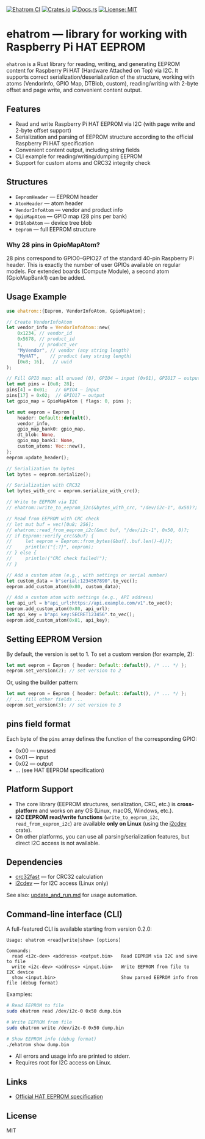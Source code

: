 [![Ehatrom CI](https://github.com/4stm4/ocultum/actions/workflows/ehatrom-rust.yml/badge.svg?branch=main)](https://github.com/4stm4/ocultum/actions/workflows/ehatrom-rust.yml)
[![Crates.io](https://img.shields.io/crates/v/ehatrom.svg)](https://crates.io/crates/ehatrom)
[![Docs.rs](https://docs.rs/ehatrom/badge.svg)](https://docs.rs/ehatrom)
[![License: MIT](https://img.shields.io/badge/License-MIT-blue.svg)](LICENSE)

# ehatrom — library for working with Raspberry Pi HAT EEPROM

`ehatrom` is a Rust library for reading, writing, and generating EEPROM content for Raspberry Pi HAT (Hardware Attached on Top) via I2C. It supports correct serialization/deserialization of the structure, working with atoms (VendorInfo, GPIO Map, DTBlob, custom), reading/writing with 2-byte offset and page write, and convenient content output.

## Features
- Read and write Raspberry Pi HAT EEPROM via I2C (with page write and 2-byte offset support)
- Serialization and parsing of EEPROM structure according to the official Raspberry Pi HAT specification
- Convenient content output, including string fields
- CLI example for reading/writing/dumping EEPROM
- Support for custom atoms and CRC32 integrity check

## Structures
- `EepromHeader` — EEPROM header
- `AtomHeader` — atom header
- `VendorInfoAtom` — vendor and product info
- `GpioMapAtom` — GPIO map (28 pins per bank)
- `DtBlobAtom` — device tree blob
- `Eeprom` — full EEPROM structure

### Why 28 pins in GpioMapAtom?
28 pins correspond to GPIO0–GPIO27 of the standard 40-pin Raspberry Pi header. This is exactly the number of user GPIOs available on regular models. For extended boards (Compute Module), a second atom (GpioMapBank1) can be added.

## Usage Example

```rust
use ehatrom::{Eeprom, VendorInfoAtom, GpioMapAtom};

// Create VendorInfoAtom
let vendor_info = VendorInfoAtom::new(
    0x1234, // vendor_id
    0x5678, // product_id
    1,      // product_ver
    "MyVendor", // vendor (any string length)
    "MyHAT",    // product (any string length)
    [0u8; 16],   // uuid
);

// Fill GPIO map: all unused (0), GPIO4 — input (0x01), GPIO17 — output (0x02)
let mut pins = [0u8; 28];
pins[4] = 0x01;   // GPIO4 — input
pins[17] = 0x02;  // GPIO17 — output
let gpio_map = GpioMapAtom { flags: 0, pins };

let mut eeprom = Eeprom {
    header: Default::default(),
    vendor_info,
    gpio_map_bank0: gpio_map,
    dt_blob: None,
    gpio_map_bank1: None,
    custom_atoms: Vec::new(),
};
eeprom.update_header();

// Serialization to bytes
let bytes = eeprom.serialize();

// Serialization with CRC32
let bytes_with_crc = eeprom.serialize_with_crc();

// Write to EEPROM via I2C
// ehatrom::write_to_eeprom_i2c(&bytes_with_crc, "/dev/i2c-1", 0x50)?;

// Read from EEPROM with CRC check
// let mut buf = vec![0u8; 256];
// ehatrom::read_from_eeprom_i2c(&mut buf, "/dev/i2c-1", 0x50, 0)?;
// if Eeprom::verify_crc(&buf) {
//     let eeprom = Eeprom::from_bytes(&buf[..buf.len()-4])?;
//     println!("{:?}", eeprom);
// } else {
//     println!("CRC check failed!");
// }

// Add a custom atom (e.g., with settings or serial number)
let custom_data = b"serial:1234567890".to_vec();
eeprom.add_custom_atom(0x80, custom_data);

// Add a custom atom with settings (e.g., API address)
let api_url = b"api_url:https://api.example.com/v1".to_vec();
eeprom.add_custom_atom(0x80, api_url);
let api_key = b"api_key:SECRET123456".to_vec();
eeprom.add_custom_atom(0x81, api_key);
```

## Setting EEPROM Version

By default, the version is set to 1. To set a custom version (for example, 2):

```rust
let mut eeprom = Eeprom { header: Default::default(), /* ... */ };
eeprom.set_version(2); // set version to 2
```

Or, using the builder pattern:

```rust
let mut eeprom = Eeprom { header: Default::default(), /* ... */ };
// ... fill other fields ...
eeprom.set_version(3); // set version to 3
```

## pins field format
Each byte of the `pins` array defines the function of the corresponding GPIO:
- 0x00 — unused
- 0x01 — input
- 0x02 — output
- ... (see HAT EEPROM specification)

## Platform Support

- The core library (EEPROM structures, serialization, CRC, etc.) is **cross-platform** and works on any OS (Linux, macOS, Windows, etc.).
- **I2C EEPROM read/write functions** (`write_to_eeprom_i2c`, `read_from_eeprom_i2c`) are available **only on Linux** (using the [i2cdev](https://crates.io/crates/i2cdev) crate).
- On other platforms, you can use all parsing/serialization features, but direct I2C access is not available.

## Dependencies

- [crc32fast](https://crates.io/crates/crc32fast) — for CRC32 calculation
- [i2cdev](https://crates.io/crates/i2cdev) — for I2C access (Linux only)

See also: [update_and_run.md](./update_and_run.md) for usage automation.

## Command-line interface (CLI)

A full-featured CLI is available starting from version 0.2.0:

```
Usage: ehatrom <read|write|show> [options]

Commands:
  read <i2c-dev> <address> <output.bin>   Read EEPROM via I2C and save to file
  write <i2c-dev> <address> <input.bin>   Write EEPROM from file to I2C device
  show <input.bin>                        Show parsed EEPROM info from file (debug format)
```

Examples:

```sh
# Read EEPROM to file
sudo ehatrom read /dev/i2c-0 0x50 dump.bin

# Write EEPROM from file
sudo ehatrom write /dev/i2c-0 0x50 dump.bin

# Show EEPROM info (debug format)
./ehatrom show dump.bin
```

- All errors and usage info are printed to stderr.
- Requires root for I2C access on Linux.

## Links
- [Official HAT EEPROM specification](https://github.com/raspberrypi/hats/blob/master/eeprom-format.md)

## License
MIT
